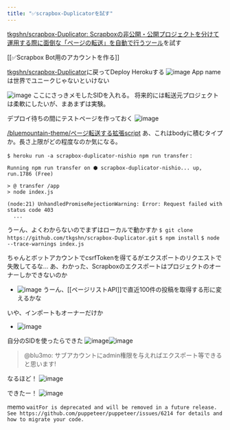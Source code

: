 ```yaml
---
title: "✅scrapbox-Duplicatorを試す"
---
```


[tkgshn/scrapbox-Duplicator: Scrapboxの非公開・公開プロジェクトを分けて運用する際に面倒な「ページの転送」を自動で行うツール](https://github.com/tkgshn/scrapbox-Duplicator)を試す

[[✅Scrapbox Bot用のアカウントを作る]]

[tkgshn/scrapbox-Duplicator](https://github.com/tkgshn/scrapbox-Duplicator)に戻ってDeploy Herokuする
![image](https://gyazo.com/9971a5dc5b06ebf15343a825af573e6e/thumb/1000)
App nameは世界でユニークじゃないといけない

![image](https://gyazo.com/7952649d590a3d4a7a94d1d4df4968a6/thumb/1000)
ここにさっきメモしたSIDを入れる。
将来的には転送元プロジェクトは柔軟にしたいが、まあまずは実験。

デプロイ待ちの間にテストページを作っておく
![image](https://gyazo.com/47223c88ec45cca53dced30c585820f0/thumb/1000)

[/bluemountain-theme/ページ転送する拡張script](https://scrapbox.io/bluemountain-theme/ページ転送する拡張script)
あ、これはbodyに積むタイプか。長さ上限がどの程度なのか気になる。

`$ heroku run -a scrapbox-duplicator-nishio npm run transfer`
:

```
Running npm run transfer on ⬢ scrapbox-duplicator-nishio... up, run.1786 (Free)

> @ transfer /app
> node index.js

(node:21) UnhandledPromiseRejectionWarning: Error: Request failed with status code 403
  ...
```


うーん、よくわからないのでまずはローカルで動かすか
`$ git clone https://github.com/tkgshn/scrapbox-Duplicator.git`
`$ npm install`
`$ node --trace-warnings index.js`

ちゃんとボットアカウントでcsrfTokenを得てるがエクスポートのリクエストで失敗してるな…
あ、わかった、Scrapboxのエクスポートはプロジェクトのオーナーしかできないのか
- ![image](https://gyazo.com/da658fdcb7bc4444f91a10d4534f02ee/thumb/1000)
うーん、[[ページリストAPI]]で直近100件の投稿を取得する形に変えるかな

いや、インポートもオーナーだけか
- ![image](https://gyazo.com/5431a68fcc3ec46893e2e62ce30f41dc/thumb/1000)

自分のSIDを使ったらできた
![image](https://gyazo.com/8ac5358bc01b5918c68e2c8acea5a2dd/thumb/1000)![image](https://gyazo.com/678b95f9af743015291f5aecf2c4683b/thumb/1000)


> @blu3mo: サブアカウントにadmin権限を与えればエクスポート等できると思います!

なるほど！
![image](https://gyazo.com/28f7262a969ad465b184a30fa8fc838f/thumb/1000)

できたー！
![image](https://gyazo.com/65d6018a839bcb20352309744eb0fedf/thumb/1000)


memo
`waitFor is deprecated and will be removed in a future release. See https://github.com/puppeteer/puppeteer/issues/6214 for details and how to migrate your code.`
